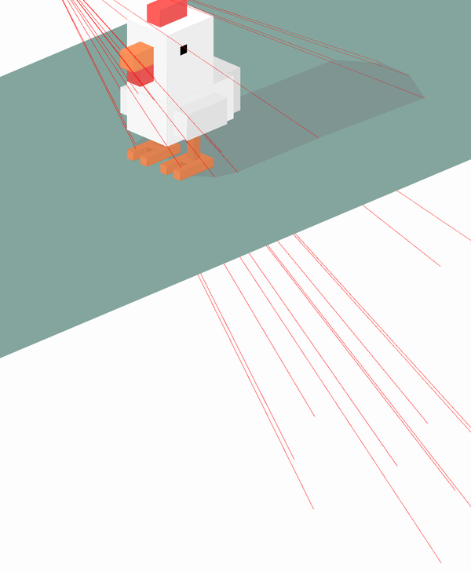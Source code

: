 <div class="example example6" style="--rotate: 0deg;">
  <div class="example__view">
    <div class="chicken">
      <div class="floor"></div>
      <!-- head	 -->
      <div class="cube chicken__head"><div></div></div>
      <div class="cube chicken__beak"><div></div></div>
      <div class="cube chicken__wattle"><div></div></div>
      <div class="cube chicken__comb"><div></div></div>
      <!-- body	 -->
      <div class="cube chicken__body"><div></div></div>
      <div class="cube chicken__tail"><div></div></div>
      <div class="cube chicken__wing chicken__wing-left"><div></div></div>
      <div class="cube chicken__wing chicken__wing-right"><div></div></div>
      <!-- legs	 -->
      <div class="cube chicken__knee chicken__knee-right"><div></div></div>
      <div class="cube chicken__knee chicken__knee-left"><div></div></div>
      <div class="cube chicken__foot chicken__foot-right"><div></div></div>
      <div class="cube chicken__foot chicken__foot-left"><div></div></div>
      <div class="cube chicken__finger chicken__finger-one"><div></div></div>
      <div class="cube chicken__finger chicken__finger-two"><div></div></div>
      <div class="cube chicken__finger chicken__finger-three"><div></div></div>
      <div class="cube chicken__finger chicken__finger-four"><div></div></div>
      <!-- shadow	 -->
      <div class="chicken__shadow"></div>
      <!-- light	 -->
      <div class="lightsource">
        <div class="ray"></div>
        <div class="ray"></div>
        <div class="ray"></div>
        <div class="ray"></div>
        <div class="ray"></div>
        <div class="ray"></div>
        <div class="ray"></div>
        <div class="ray"></div>
        <div class="ray"></div>
        <div class="ray"></div>
        <div class="ray"></div>
        <div class="ray"></div>
        <div class="ray"></div>
        <div class="ray"></div>
        <div class="ray"></div>
        <div class="ray"></div>
        <div class="lightsource-0">
          <div class="lightsource-1">
            <div class="lightsource-1-1">
              <div class="lightsource-1-1-1">
                <div class="lightsource-1-1-1-1"></div>
              </div>
            </div>
          </div>
          <div class="lightsource-2">
            <div class="lightsource-2-1">
              <div class="lightsource-2-1-1">
                <div class="lightsource-2-1-1-1">
                  <div class="lightsource-2-1-1-1-1"></div>
                </div>
              </div>
            </div>
          </div>
          <div class="lightsource-3">
            <div class="lightsource-3-1">
              <div class="lightsource-3-1-1"></div>
            </div>
            <div class="lightsource-3-2">
              <div class="lightsource-3-2-1"></div>
            </div>
          </div>
        </div>
      </div>
    </div>
  </div>
  <div class="controls">
    <label>
      rotate chicken
      <input class="range" type="range" id="E6rotate" name="E6rotate" min="0" max="360" value="0"
        oninput="rotate6()" />
    </label>
  </div>
</div>

<style>
  .example6 {
    display: grid;
    grid-template-columns: repeat(auto-fit, minmax(150px, 1fr));
  }
  .example6 .example__view {
    aspect-ratio: 1;
    transform-style: preserve-3d;
  }
  .example6 .chicken {
    --red: #FF5E5B;
    --white: #FFFFFF;
    --orange: #ff945b;
    --light:  #FFF4CD;
    --shadow:  #000000;

    font-size: min(2vw, 2vh);
    top: 50%; left: 50%;

    transform-style: preserve-3d;
    transform: rotateX(65deg) rotateZ(calc(45deg + var(--rotate)));
    translate: 0 -2em;
  }
  .example6 .example__view *, .example6 .example__view *::before, .example6 .example__view *::after {
    content: '';
    position: absolute;
    transform-style: preserve-3d;
    transform-origin: top left;
  }


  /* basic smart cube ---> */
  .example6 .cube {
    width: var(--x); height: var(--y);
    background-color: color-mix(in srgb, var(--color) 50%, #333333);
  }
    .example6 .cube::before {
      width: 100%; height: var(--z);
      background-color: color-mix(in srgb, var(--color) 70%, #333333);
      transform-origin: top center;
      rotate: x 90deg;
    }
    .example6 .cube::after {
      width: 100%; height: var(--z);
      background-color: color-mix(in srgb, var(--color) 90%, white);
      translate: 0 var(--y);
      transform-origin: top center;
      rotate: x 90deg;
    }
    .example6 .cube > div {
      width: 100%; height: 100%;
      background-color: var(--color);
      translate: 0 0 var(--z);
    }
      .example6 .cube > div::before {
        width: var(--z); height: 100%;
        background-color: color-mix(in srgb, var(--color) 90%, #333333);
        transform-origin: left center;
        rotate: y 90deg;
      }
      .example6 .cube > div::after {
        width: var(--z); height: 100%;
        background-color: color-mix(in srgb, var(--color) 90%, #333333);
        transform-origin: left center;
        rotate: y 90deg;
        translate: var(--x);
      }
  /* <--- basic smart cube */


  .example6 .chicken__head {
    --x: 6em; --y: 7em; --z: 8em;
    --color: var(--white);
  }
  .chicken__head > div::before,
  .example6 .chicken__head > div::after {
    background-image: linear-gradient(black, black);
    background-position: 2em 4em;
    background-size: 1em 1em;
    background-repeat: no-repeat;
  }

  .example6 .chicken__beak {
    --x: 2em; --y: 3em; --z: 2em;
    translate: 2em 7em 4em;
    --color: var(--orange);
  }

  .example6 .chicken__wattle {
    --x: 2em; --y: 2em; --z: 2em;
    translate: 2em 7em 2em;
    --color: var(--red);
  }

  .example6 .chicken__comb {
    --x: 2em; --y: 4em; --z: 2em;
    translate: 2em 2em 8em;
    --color: var(--red);
  }

  .example6 .chicken__body {
    --x: 6em; --y: 10em; --z: 5em;
    translate: 0em -3em -5em;
    --color: var(--white);
  }

  .example6 .chicken__tail {
    --x: 4em; --y: 2em; --z: 5em;
    translate: 1em -5em -5em;
    --color: var(--white);
  }

  .example6 .chicken__wing {
    --x: 2em; --y: 6em; --z: 3em;
    --color: var(--white);
  }
    .example6 .chicken__wing-left {
      translate: -2em 0em -4em;
    }
    .example6 .chicken__wing-right {
      translate: 6em 0em -4em;
    }

  .example6 .chicken__knee {
    --x: 1em; --y: 1em; --z: 3em;
    --color: var(--orange);
  }
    .example6 .chicken__knee-right {
      translate: 5em 2em -8em;
    }
    .example6 .chicken__knee-left {
      translate: 0em 2em -8em;
    }

  .example6 .chicken__foot {
    --x: 3em; --y: 3em; --z: 1em;
    --color: var(--orange);
  }
    .example6 .chicken__foot-right {
      translate: 4em 1em -9em;
    }
    .example6 .chicken__foot-left {
      translate: -1em 1em -9em;
    }

  .example6 .chicken__finger {
    --x: 1em; --y: 2em; --z: 1em;
    --color: var(--orange);
  }
    .example6 .chicken__finger-one {
      translate: -1em 4em -9em;
    }
    .example6 .chicken__finger-two {
      translate: 1em 4em -9em;
    }
    .example6 .chicken__finger-three {
      translate: 4em 4em -9em;
    }
    .example6 .chicken__finger-four {
      translate: 6em 4em -9em;
    }


  .example6 .lightsource {
    --side: min(2vw, 2vh);
    --angle: -41.8deg;
    --color: #ffc600;
    top: 0em;
    left: 2em;
    width: calc(var(--side) * 1.62);
    height: calc(var(--side) * 1.54);
    transform-origin: 50% 50%;
    transform: rotateY(0deg) rotateX(-45deg) translateZ(32em);
  }
  .example6 .lightsource div {
    width: var(--side);
    height: calc((sqrt(3) / 2) * var(--side));
  }
  .example6 .lightsource div::before, .example6 .lightsource::before {
    width: 100%; height: 100%;
  }
  .example6 .lightsource::before {
    background-color: color-mix(in srgb, var(--color), black 50%);
    clip-path: polygon(0% 38%, 50% 0%, 100% 38%, 81% 100%, 19% 100%);
  }
  .example6 .lightsource::after {
    top: 50%;
    left: 50%;
    width: 150%;
    height: 150%;
    background-color: color-mix(in srgb, var(--color), white 70%);
    filter: blur(3vw);
    translate: -50% -50% -0.1px;
  }
  .example6 .lightsource-0 {
    transform: translate(calc(var(--side) * .31), calc(var(--side) * 0.16)) translateZ(calc(var(--side) * -.85)) rotateX(100.7deg);
  }
  .example6 .lightsource-0::before {
    background-color: color-mix(in srgb, var(--color), white 0%);
    clip-path: polygon(0 0, 100% 0, 50% 100%);
  }
  .example6 .lightsource-1 {
    transform: rotateZ(60deg) rotateX(var(--angle));
  }
  .example6 .lightsource-1::before {
    background-color: color-mix(in srgb, var(--color), black 5%);
    clip-path: polygon(0 0, 100% 0, 50% 100%);
  }
  .example6 .lightsource-1-1 {
    transform: rotateZ(60deg) rotateX(var(--angle));
  }
  .example6 .lightsource-1-1::before {
    background-color: color-mix(in srgb, var(--color), white 0%);
    clip-path: polygon(0 0, 100% 0, 50% 100%);
  }
  .example6 .lightsource-1-1-1 {
    left: 50%;
    top: 100%;
    transform: rotateZ(-60deg) rotateX(var(--angle));
  }
  .example6 .lightsource-1-1-1::before {
    background-color: color-mix(in srgb, var(--color), black 5%);
    clip-path: polygon(0 0, 100% 0, 50% 100%);
  }
  .example6 .lightsource-1-1-1-1 {
    transform: rotateZ(60deg) rotateX(var(--angle));
  }
  .example6 .lightsource-1-1-1-1::before {
    background-color: color-mix(in srgb, var(--color), white 0%);
    clip-path: polygon(0 0, 100% 0, 50% 100%);
  }
  .example6 .lightsource-2 {
    left: 50%;
    top: 100%;
    transform: rotateZ(-60deg) rotateX(var(--angle));
  }
  .example6 .lightsource-2::before {
    background-color: color-mix(in srgb, var(--color), black 5%);
    clip-path: polygon(0 0, 100% 0, 50% 100%);
  }
  .example6 .lightsource-2-1 {
    left: 50%;
    top: 100%;
    transform: rotateZ(-60deg) rotateX(var(--angle));
  }
  .example6 .lightsource-2-1::before {
    background-color: color-mix(in srgb, var(--color), white 0%);
    clip-path: polygon(0 0, 100% 0, 50% 100%);
  }
  .example6 .lightsource-2-1-1 {
    transform: rotateZ(60deg) rotateX(var(--angle));
  }
  .example6 .lightsource-2-1-1::before {
    background-color: color-mix(in srgb, var(--color), black 5%);
    clip-path: polygon(0 0, 100% 0, 50% 100%);
  }
  .example6 .lightsource-2-1-1-1 {
    top: 100%;
    left: 50%;
    transform: rotateZ(-60deg) rotateX(var(--angle));
  }
  .example6 .lightsource-2-1-1-1::before {
    background-color: color-mix(in srgb, var(--color), white 0%);
    clip-path: polygon(0 0, 100% 0, 50% 100%);
  }
  .example6 .lightsource-2-1-1-1-1 {
    transform: rotateZ(60deg) rotateX(var(--angle));
  }
  .example6 .lightsource-2-1-1-1-1::before {
    background-color: color-mix(in srgb, var(--color), black 5%);
    clip-path: polygon(0 0, 100% 0, 50% 100%);
  }
  .example6 .lightsource-3 {
    transform: rotateX(calc(180deg - var(--angle)));
  }
  .example6 .lightsource-3::before {
    background-color: color-mix(in srgb, var(--color), white 40%);
    clip-path: polygon(0 0, 100% 0, 50% 100%);
  }
  .example6 .lightsource-3-1 {
    transform: rotateZ(60deg) rotateX(calc(var(--angle) * -1));
  }
  .example6 .lightsource-3-1::before {
    background-color: color-mix(in srgb, var(--color), white 50%);
    clip-path: polygon(0 0, 100% 0, 50% 100%);
  }
  .example6 .lightsource-3-1-1 {
    left: 50%;
    top: 100%;
    transform: rotateZ(-60deg) rotateX(calc(var(--angle) * -1));
  }
  .example6 .lightsource-3-1-1::before {
    background-color: color-mix(in srgb, var(--color), white 55%);
    clip-path: polygon(0 0, 100% 0, 50% 100%);
  }
  .example6 .lightsource-3-2 {
    left: 50%;
    top: 100%;
    transform: rotateZ(-60deg) rotateX(calc(var(--angle) * -1));
  }
  .example6 .lightsource-3-2::before {
    background-color: color-mix(in srgb, var(--color), white 45%);
    clip-path: polygon(0 0, 100% 0, 50% 100%);
  }
  .example6 .lightsource-3-2-1 {
    transform: rotateZ(60deg) rotateX(calc(var(--angle) * -1));
  }
  .example6 .lightsource-3-2-1::before {
    background-color: color-mix(in srgb, var(--color), white 50%);
    clip-path: polygon(0 0, 100% 0, 50% 100%);
  }

  .example6 .floor {
    width: 50em; height: 170em;
    background: #84A59D;
    transform: translateX(-50%) translateY(-50%) translateZ(-9em);
  }

  .example6 .lightsource .ray {
    top: 50%; left: 50%;
    width: 1px; height: 100em;
    background: red;
  }
  .example6 .lightsource .ray:nth-child(1) {
    transform: rotateX(-93.2deg) rotateZ(7.6deg) rotateY(45deg);
  }
  .example6 .lightsource .ray:nth-child(2) {
    transform: rotateX(-93.2deg) rotateZ(-8.4deg) rotateY(45deg);
  }
  .example6 .lightsource .ray:nth-child(3) {
    transform: rotateX(-102.9deg) rotateZ(-7.4deg) rotateY(45deg);
  }
  .example6 .lightsource .ray:nth-child(4) {
    transform: rotateX(-83.9deg) rotateZ(-3.2deg) rotateY(45deg);
  }
  .example6 .lightsource .ray:nth-child(5) {
    transform: rotateX(-83.9deg) rotateZ(2.3deg) rotateY(45deg);
  }
  .example6 .lightsource .ray:nth-child(6) {
    transform: rotateX(-75.7deg) rotateZ(-5.7deg) rotateY(45deg);
  }
  .example6 .lightsource .ray:nth-child(7) {
    transform: rotateX(-75.7deg) rotateZ(5.3deg) rotateY(45deg);
  }
  .example6 .lightsource .ray:nth-child(8) {
    transform: rotateX(-102.9deg) rotateZ(5.6deg) rotateY(45deg);
  }
  .example6 .lightsource .ray:nth-child(9) {
    transform: rotateX(-80.6deg) rotateZ(2.3deg) rotateY(45deg);
  }
  .example6 .lightsource .ray:nth-child(10) {
    transform: rotateX(-80.6deg) rotateZ(-2.7deg) rotateY(45deg);
  }
  .example6 .lightsource .ray:nth-child(11) {
    transform: rotateX(-78.1deg) rotateZ(8.8deg) rotateY(45deg);
  }
  .example6 .lightsource .ray:nth-child(12) {
    transform: rotateX(-78.1deg) rotateZ(-9.2deg) rotateY(45deg);
  }
  .example6 .lightsource .ray:nth-child(13) {
    transform: rotateX(-81.3deg) rotateZ(-10deg) rotateY(45deg);
  }
  .example6 .lightsource .ray:nth-child(14) {
    transform: rotateX(-81.2deg) rotateZ(9.5deg) rotateY(45deg);
  }
  .example6 .lightsource .ray:nth-child(15) {
    transform: rotateX(-104.3deg) rotateZ(-2.5deg) rotateY(45deg);
  }
  .example6 .lightsource .ray:nth-child(16) {
    transform: rotateX(-104.4deg) rotateZ(1.5deg) rotateY(45deg);
  }


  /* COLORING */
  .example6 .chicken__head > div,
  .example6 .chicken__comb > div,
  .example6 .chicken__comb::after,
  .example6 .chicken__beak > div {
    background-color:  color-mix(in srgb, var(--color), var(--shadow) 0%);
  }
  .example6 .chicken__head::after,
  .example6 .chicken__body::after,
  .example6 .chicken__beak::after {
    background-color:  color-mix(in srgb, var(--color), var(--shadow) 3%);
  }
  .example6 .chicken__wing::after {
    background-color:  color-mix(in srgb, var(--color), var(--shadow) 5%);
  }
  .example6 .chicken__head > div::before,
  .example6 .chicken__head > div::after,
  .example6 .chicken__body > div::before,
  .example6 .chicken__body > div::after,
  .example6 .chicken__comb > div::before,
  .example6 .chicken__comb > div::after,
  .example6 .chicken__beak > div::before,
  .example6 .chicken__beak > div::after,
  .example6 .chicken__finger::after {
    background-color:  color-mix(in srgb, var(--color), var(--shadow) 7%);
  }
  .example6 .chicken__wing > div,
  .example6 .chicken__wattle > div::before,
  .example6 .chicken__wattle > div::after {
    background-color:  color-mix(in srgb, var(--color), var(--shadow) 9%);
  }
  .example6 .chicken__body > div,
  .example6 .chicken__tail > div,
  .example6 .chicken__wing > div::after,
  .example6 .chicken__wattle::after,
  .example6 .chicken__finger > div,
  .example6 .chicken__foot > div {
    background-color:  color-mix(in srgb, var(--color), var(--shadow) 12%);
  }
  .example6 .chicken__finger > div::before,
  .example6 .chicken__finger > div::after,
  .example6 .chicken__foot > div::before,
  .example6 .chicken__foot > div::after,
  .example6 .chicken__knee::after,
  .example6 .chicken__tail > div::before,
  .example6 .chicken__tail > div::after,
  .example6 .chicken__head::before {
    background-color:  color-mix(in srgb, var(--color), var(--shadow) 15%);
  }
  .example6 .chicken__knee > div::before,
  .example6 .chicken__knee > div::after,
  .example6 .chicken__wing::before,
  .example6 .chicken__beak {
    background-color:  color-mix(in srgb, var(--color), var(--shadow) 18%);
  }
  .example6 .chicken__foot::after,
  .example6 .chicken__wattle,
  .example6 .chicken__knee::before,
  .example6 .chicken__body::before {
    background-color:  color-mix(in srgb, var(--color), var(--shadow) 20%);
  }
  .example6 .chicken__foot::before,
  .example6 .chicken__wing,
  .example6 .chicken__tail::before {
    background-color:  color-mix(in srgb, var(--color), var(--shadow) 22%);
  }
  .example6 .chicken__body,
  .example6 .chicken__tail {
    background-color:  color-mix(in srgb, var(--color), var(--shadow) 28%);
  }
  
  
  
  
  .example6 .chicken__shadow {
    width: 24em; height: 40em;
    transform: translateX(-50%) translateY(-34em) translateZ(-9em);
  }
  .example6 .chicken__shadow::before {
    width: 100%; height: 100%;
    background: color-mix(in srgb, color-mix(in srgb, #c07d9e, var(--shadow) 50%), transparent 85%);
    clip-path: polygon(12em 39em, 13em 39em, 13em 37em, 17em 37em, 17em 39em, 18em 39em, 21em 36.8em, 21.8em 34.2em, 21.8em 21.9em, 21.8em 21.9em, 22.6em 6.9em, 17.4em 4em, 13.3em 3.9em, 9em 7em, 8.5em 21.9em, 8.2em 34.3em, 9em 36.8em, 11em 39em);
  }
</style>

<script>
  const chickenExample6 = document.querySelector('.example6');
  const E6rotate = document.querySelector('#E6rotate');
  
  function rotate6(value) {
    chickenExample6.setAttribute('style',`--rotate: ${E6rotate.value}deg;`);
  }
</script>